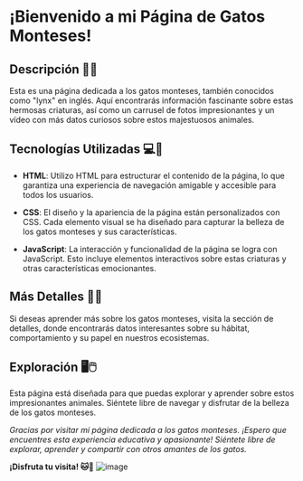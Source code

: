 # ¡Bienvenido a mi Página de Gatos Monteses!

## Descripción 🌲🐾

Esta es una página dedicada a los gatos monteses, también conocidos como "lynx" en inglés. Aquí encontrarás información fascinante sobre estas hermosas criaturas, así como un carrusel de fotos impresionantes y un vídeo con más datos curiosos sobre estos majestuosos animales. 

## Tecnologías Utilizadas 💻🌿

- **HTML**: Utilizo HTML para estructurar el contenido de la página, lo que garantiza una experiencia de navegación amigable y accesible para todos los usuarios.
  
- **CSS**: El diseño y la apariencia de la página están personalizados con CSS. Cada elemento visual se ha diseñado para capturar la belleza de los gatos monteses y sus características.

- **JavaScript**: La interacción y funcionalidad de la página se logra con JavaScript. Esto incluye elementos interactivos sobre estas criaturas y otras características emocionantes.

## Más Detalles 🕵️‍♀️

Si deseas aprender más sobre los gatos monteses, visita la sección de detalles, donde encontrarás datos interesantes sobre su hábitat, comportamiento y su papel en nuestros ecosistemas.

## Exploración 🖥️🖱️

Esta página está diseñada para que puedas explorar y aprender sobre estos impresionantes animales. Siéntete libre de navegar y disfrutar de la belleza de los gatos monteses.

*Gracias por visitar mi página dedicada a los gatos monteses. ¡Espero que encuentres esta experiencia educativa y apasionante! Siéntete libre de explorar, aprender y compartir con otros amantes de los gatos.*

**¡Disfruta tu visita! 🐱🌲**
![image](https://github.com/samantha09s/Gatos-Monteses/assets/140031528/92afc99a-867a-4eae-9574-e3de37fa6ccb)
